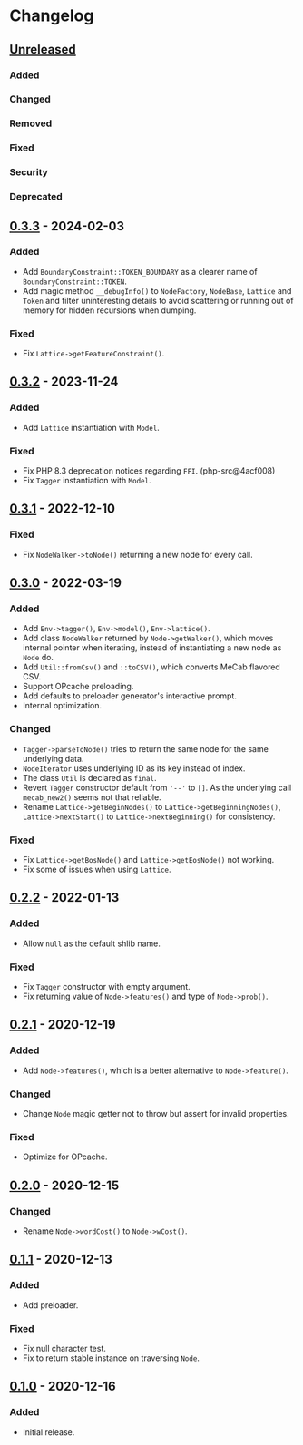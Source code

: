 # Changelog

[Unreleased]: https://github.com/ranvis/php-mecab-ffi/compare/v0.3.3...HEAD
## [Unreleased]
### Added
### Changed
### Removed
### Fixed
### Security
### Deprecated

[0.3.3]: https://github.com/ranvis/php-mecab-ffi/compare/v0.3.2..v0.3.3
## [0.3.3] - 2024-02-03
### Added
- Add `BoundaryConstraint::TOKEN_BOUNDARY` as a clearer name of `BoundaryConstraint::TOKEN`.
- Add magic method `__debugInfo()` to `NodeFactory`, `NodeBase`, `Lattice` and `Token` and filter uninteresting details to avoid scattering or running out of memory for hidden recursions when dumping.
### Fixed
- Fix `Lattice->getFeatureConstraint()`.

[0.3.2]: https://github.com/ranvis/php-mecab-ffi/compare/v0.3.1..v0.3.2
## [0.3.2] - 2023-11-24
### Added
- Add `Lattice` instantiation with `Model`.
### Fixed
- Fix PHP 8.3 deprecation notices regarding `FFI`. (php-src@4acf008)
- Fix `Tagger` instantiation with `Model`.

[0.3.1]: https://github.com/ranvis/php-mecab-ffi/compare/v0.3.0..v0.3.1
## [0.3.1] - 2022-12-10
### Fixed
- Fix `NodeWalker->toNode()` returning a new node for every call.

[0.3.0]: https://github.com/ranvis/php-mecab-ffi/compare/v0.2.2..v0.3.0
## [0.3.0] - 2022-03-19
### Added
- Add `Env->tagger()`, `Env->model()`, `Env->lattice()`.
- Add class `NodeWalker` returned by `Node->getWalker()`, which moves internal pointer when iterating, instead of instantiating a new node as `Node` do.
- Add `Util::fromCsv()` and `::toCSV()`, which converts MeCab flavored CSV.
- Support OPcache preloading.
- Add defaults to preloader generator's interactive prompt.
- Internal optimization.
### Changed
- `Tagger->parseToNode()` tries to return the same node for the same underlying data.
- `NodeIterator` uses underlying ID as its key instead of index.
- The class `Util` is declared as `final`.
- Revert `Tagger` constructor default from `'--'` to `[]`.
  As the underlying call `mecab_new2()` seems not that reliable.
- Rename `Lattice->getBeginNodes()` to `Lattice->getBeginningNodes()`,
  `Lattice->nextStart()` to `Lattice->nextBeginning()` for consistency.
### Fixed
- Fix `Lattice->getBosNode()` and `Lattice->getEosNode()` not working.
- Fix some of issues when using `Lattice`.

[0.2.2]: https://github.com/ranvis/php-mecab-ffi/compare/v0.2.1..v0.2.2
## [0.2.2] - 2022-01-13
### Added
- Allow `null` as the default shlib name.
### Fixed
- Fix `Tagger` constructor with empty argument.
- Fix returning value of `Node->features()` and type of `Node->prob()`.

[0.2.1]: https://github.com/ranvis/php-mecab-ffi/compare/v0.2.0..v0.2.1
## [0.2.1] - 2020-12-19
### Added
- Add `Node->features()`, which is a better alternative to `Node->feature()`.
### Changed
- Change `Node` magic getter not to throw but assert for invalid properties.
### Fixed
- Optimize for OPcache.

[0.2.0]: https://github.com/ranvis/php-mecab-ffi/compare/v0.1.1..v0.2.0
## [0.2.0] - 2020-12-15
### Changed
- Rename `Node->wordCost()` to `Node->wCost()`.

[0.1.1]: https://github.com/ranvis/php-mecab-ffi/compare/v0.1.0..v0.1.1
## [0.1.1] - 2020-12-13
### Added
- Add preloader.
### Fixed
- Fix null character test.
- Fix to return stable instance on traversing `Node`.

[0.1.0]: https://github.com/ranvis/php-mecab-ffi/commits/v0.1.0
## [0.1.0] - 2020-12-16
### Added
- Initial release.
